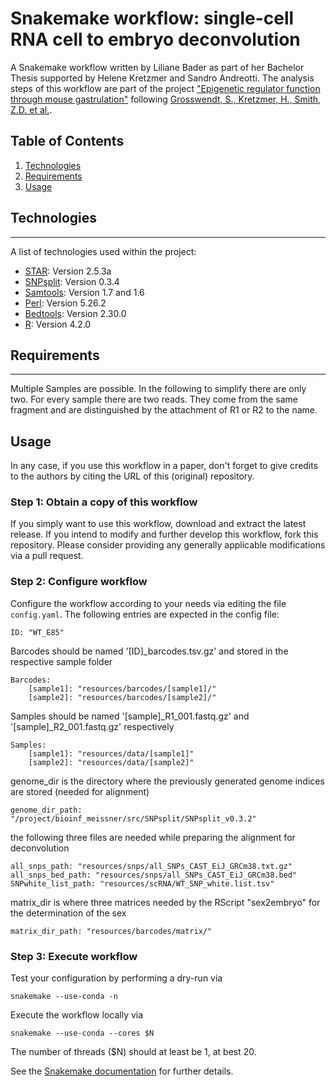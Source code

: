 # Snakemake workflow: single-cell RNA cell to embryo deconvolution

A Snakemake workflow written by Liliane Bader as part of her Bachelor Thesis supported by Helene Kretzmer and Sandro Andreotti. The analysis steps of this workflow are part of the project ["Epigenetic regulator function through mouse gastrulation"]( https://github.com/HeleneKretzmer/EpigeneticRegulators_MouseGastrulation) following [Grosswendt, S., Kretzmer, H., Smith, Z.D. et al.](https://doi.org/10.1038/s41586-020-2552-x).

## Table of Contents
1. [Technologies](#technologies)
2. [Requirements](#requirements)
3. [Usage](#usage)


## Technologies
***
A list of technologies used within the project:
* [STAR](https://hbctraining.github.io/Intro-to-rnaseq-hpc-O2/lessons/03_alignment.html): Version 2.5.3a
* [SNPsplit](https://www.bioinformatics.babraham.ac.uk/projects/SNPsplit/): Version 0.3.4
* [Samtools](https://www.htslib.org/): Version 1.7 and 1.6
* [Perl](https://www.perl.org/): Version 5.26.2
* [Bedtools](https://bedtools.readthedocs.io/en/latest/index.html): Version 2.30.0
* [R](https://www.r-project.org/): Version 4.2.0


## Requirements
***
Multiple Samples are possible. In the following to simplify there are only two. For every sample there are two reads. They come from the same fragment and are distinguished by the attachment of  R1 or R2 to the name.


## Usage

In any case, if you use this workflow in a paper, don't forget to give credits to the authors by citing the URL of this (original) repository.

### Step 1: Obtain a copy of this workflow

If you simply want to use this workflow, download and extract the latest release. If you intend to modify and further develop this workflow, fork this repository. Please consider providing any generally applicable modifications via a pull request.

### Step 2: Configure workflow

Configure the workflow according to your needs via editing the file `config.yaml`.
The following entries are expected in the config file:

    ID: "WT_E85"

Barcodes should be named '[ID]_barcodes.tsv.gz' and stored in the respective sample folder

    Barcodes:
        [sample1]: "resources/barcodes/[sample1]/"
        [sample2]: "resources/barcodes/[sample2]/"

Samples should be named '[sample]_R1_001.fastq.gz' and '[sample]_R2_001.fastq.gz' respectively
    
    Samples:
        [sample1]: "resources/data/[sample1]"
        [sample2]: "resources/data/[sample2]"

genome_dir is the directory where the previously generated genome indices are stored (needed for alignment)
    
    genome_dir_path: "/project/bioinf_meissner/src/SNPsplit/SNPsplit_v0.3.2" 

the following three files are needed while preparing the alignment for deconvolution
    
    all_snps_path: "resources/snps/all_SNPs_CAST_EiJ_GRCm38.txt.gz" 
    all_snps_bed_path: "resources/snps/all_SNPs_CAST_EiJ_GRCm38.bed"
    SNPwhite_list_path: "resources/scRNA/WT_SNP_white.list.tsv"

matrix_dir is where three matrices needed by the RScript "sex2embryo" for the determination of the sex
    
    matrix_dir_path: "resources/barcodes/matrix/" 

### Step 3: Execute workflow

Test your configuration by performing a dry-run via

    snakemake --use-conda -n

Execute the workflow locally via 

    snakemake --use-conda --cores $N

The number of threads ($N) should at least be 1, at best 20.

See the [Snakemake documentation](https://snakemake.readthedocs.io/en/stable/) for further details.
